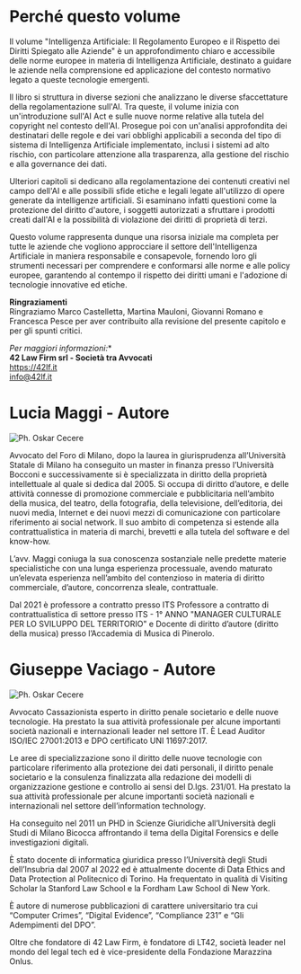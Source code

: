 # Perché questo volume

Il volume "Intelligenza Artificiale: Il Regolamento Europeo e il Rispetto dei Diritti Spiegato alle Aziende" è un approfondimento chiaro e accessibile delle norme europee in materia di Intelligenza Artificiale, destinato a guidare le aziende nella comprensione ed applicazione del contesto normativo legato a queste tecnologie emergenti. 

Il libro si struttura in diverse sezioni che analizzano le diverse sfaccettature della regolamentazione sull'AI. Tra queste, il volume inizia con un'introduzione sull'AI Act e sulle nuove norme relative alla tutela del copyright nel contesto dell'AI. Prosegue poi con un'analisi approfondita dei destinatari delle regole e dei vari obblighi applicabili a seconda del tipo di sistema di Intelligenza Artificiale implementato, inclusi i sistemi ad alto rischio, con particolare attenzione alla trasparenza, alla gestione del rischio e alla governance dei dati.

Ulteriori capitoli si dedicano alla regolamentazione dei contenuti creativi nel campo dell'AI e alle possibili sfide etiche e legali legate all'utilizzo di opere generate da intelligenze artificiali. Si esaminano infatti questioni come la protezione del diritto d'autore, i soggetti autorizzati a sfruttare i prodotti creati dall'AI e la possibilità di violazione dei diritti di proprietà di terzi.

Questo volume rappresenta dunque una risorsa iniziale ma completa per tutte le aziende che vogliono approcciare il settore dell'Intelligenza Artificiale in maniera responsabile e consapevole, fornendo loro gli strumenti necessari per comprendere e conformarsi alle norme e alle policy europee, garantendo al contempo il rispetto dei diritti umani e l'adozione di tecnologie innovative ed etiche.

**Ringraziamenti**  
Ringraziamo Marco Castelletta, Martina Mauloni, Giovanni Romano e Francesca Pesce per aver contribuito alla revisione del presente capitolo e per gli spunti critici.

*Per maggiori informazioni:**  
**42 Law Firm srl - Società tra Avvocati**  
https://42lf.it  
info@42lf.it


# Lucia Maggi - Autore

![Ph. Oskar Cecere](images/BIO_MAGGI.jpg)

Avvocato del Foro di Milano, dopo la laurea in giurisprudenza all’Università Statale di Milano ha conseguito un master in finanza presso l’Università Bocconi e successivamente si è specializzata in diritto della proprietà intellettuale al quale si dedica dal 2005. Si occupa di diritto d’autore, e delle attività connesse di promozione commerciale e pubblicitaria nell’ambito della musica, del teatro, della fotografia, della televisione, dell’editoria, dei nuovi media, Internet e dei nuovi mezzi di comunicazione con particolare riferimento ai social network. Il suo ambito di competenza si estende alla contrattualistica in materia di marchi, brevetti e alla tutela del software e del know-how.

L’avv. Maggi coniuga la sua conoscenza sostanziale nelle predette materie specialistiche con una lunga esperienza processuale, avendo maturato un’elevata esperienza nell’ambito del contenzioso in materia di diritto commerciale, d’autore, concorrenza sleale, contrattuale.

Dal 2021 è professore a contratto presso ITS Professore a contratto di contrattualistica di settore presso ITS - 1° ANNO "MANAGER CULTURALE PER LO SVILUPPO DEL TERRITORIO" e Docente di diritto d’autore (diritto della musica) presso l’Accademia di Musica di Pinerolo.

# Giuseppe Vaciago - Autore

![Ph. Oskar Cecere](images/BIO_VACIAGO.jpg)

Avvocato Cassazionista esperto in diritto penale societario e delle nuove tecnologie. Ha prestato la sua attività professionale per alcune importanti società nazionali e internazionali leader nel settore IT. È Lead Auditor ISO/IEC 27001:2013 e DPO certificato UNI 11697:2017.

Le aree di specializzazione sono il diritto delle nuove tecnologie con particolare riferimento alla protezione dei dati personali, il diritto penale societario e la consulenza finalizzata alla redazione dei modelli di organizzazione gestione e controllo ai sensi del D.lgs. 231/01. Ha prestato la sua attività professionale per alcune importanti società nazionali e internazionali nel settore dell’information technology.

Ha conseguito nel 2011 un PHD in Scienze Giuridiche all’Università degli Studi di Milano Bicocca affrontando il tema della Digital Forensics e delle investigazioni digitali.

È stato docente di informatica giuridica presso l’Università degli Studi dell’Insubria dal 2007 al 2022 ed è attualmente docente di Data Ethics and Data Protection al Politecnico di Torino. Ha frequentato in qualità di Visiting Scholar la Stanford Law School e la Fordham Law School di New York.

È autore di numerose pubblicazioni di carattere universitario tra cui “Computer Crimes”, “Digital Evidence”, “Compliance 231” e “Gli Adempimenti del DPO”.

Oltre che fondatore di 42 Law Firm, è fondatore di LT42, società leader nel mondo del legal tech ed è vice-presidente della Fondazione Marazzina Onlus.

